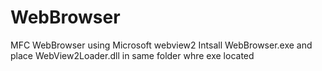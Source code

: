 # WebBrowser
MFC WebBrowser using Microsoft webview2
Intsall WebBrowser.exe and place WebView2Loader.dll in same folder whre exe located
